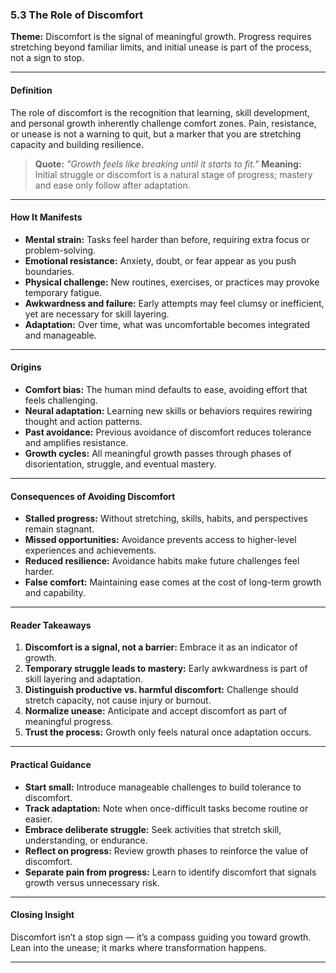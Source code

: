 ### **5.3 The Role of Discomfort**

**Theme:** Discomfort is the signal of meaningful growth. Progress requires stretching beyond familiar limits, and initial unease is part of the process, not a sign to stop.

---

#### **Definition**

The role of discomfort is the recognition that learning, skill development, and personal growth inherently challenge comfort zones. Pain, resistance, or unease is not a warning to quit, but a marker that you are stretching capacity and building resilience.

> **Quote:**
> *"Growth feels like breaking until it starts to fit."*
> **Meaning:** Initial struggle or discomfort is a natural stage of progress; mastery and ease only follow after adaptation.

---

#### **How It Manifests**

* **Mental strain:** Tasks feel harder than before, requiring extra focus or problem-solving.
* **Emotional resistance:** Anxiety, doubt, or fear appear as you push boundaries.
* **Physical challenge:** New routines, exercises, or practices may provoke temporary fatigue.
* **Awkwardness and failure:** Early attempts may feel clumsy or inefficient, yet are necessary for skill layering.
* **Adaptation:** Over time, what was uncomfortable becomes integrated and manageable.

---

#### **Origins**

* **Comfort bias:** The human mind defaults to ease, avoiding effort that feels challenging.
* **Neural adaptation:** Learning new skills or behaviors requires rewiring thought and action patterns.
* **Past avoidance:** Previous avoidance of discomfort reduces tolerance and amplifies resistance.
* **Growth cycles:** All meaningful growth passes through phases of disorientation, struggle, and eventual mastery.

---

#### **Consequences of Avoiding Discomfort**

* **Stalled progress:** Without stretching, skills, habits, and perspectives remain stagnant.
* **Missed opportunities:** Avoidance prevents access to higher-level experiences and achievements.
* **Reduced resilience:** Avoidance habits make future challenges feel harder.
* **False comfort:** Maintaining ease comes at the cost of long-term growth and capability.

---

#### **Reader Takeaways**

1. **Discomfort is a signal, not a barrier:** Embrace it as an indicator of growth.
2. **Temporary struggle leads to mastery:** Early awkwardness is part of skill layering and adaptation.
3. **Distinguish productive vs. harmful discomfort:** Challenge should stretch capacity, not cause injury or burnout.
4. **Normalize unease:** Anticipate and accept discomfort as part of meaningful progress.
5. **Trust the process:** Growth only feels natural once adaptation occurs.

---

#### **Practical Guidance**

* **Start small:** Introduce manageable challenges to build tolerance to discomfort.
* **Track adaptation:** Note when once-difficult tasks become routine or easier.
* **Embrace deliberate struggle:** Seek activities that stretch skill, understanding, or endurance.
* **Reflect on progress:** Review growth phases to reinforce the value of discomfort.
* **Separate pain from progress:** Learn to identify discomfort that signals growth versus unnecessary risk.

---

#### **Closing Insight**

Discomfort isn’t a stop sign — it’s a compass guiding you toward growth. Lean into the unease; it marks where transformation happens.

---

